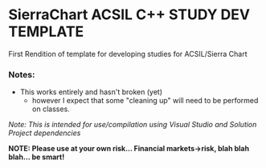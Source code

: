 # SierraChart ACSIL C++ STUDY DEV TEMPLATE
First Rendition of template for developing
studies for ACSIL/Sierra Chart

### Notes:
- This works entirely and hasn't broken (yet)
  - however I expect that some "cleaning up"
    will need to be performed on classes. 

*Note: This is intended for use/compilation using Visual Studio and Solution Project dependencies*


**NOTE: Please use at your own risk... Financial markets->risk, blah blah blah... be smart!**
